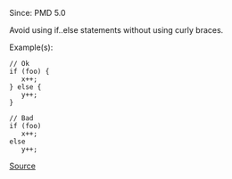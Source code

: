 Since: PMD 5.0

Avoid using if..else statements without using curly braces.

Example(s):
```
// Ok
if (foo) {
   x++;
} else {
   y++;
}

// Bad
if (foo)
   x++;
else
   y++;
```

[Source](https://pmd.github.io/pmd-5.6.1/pmd-javascript/rules/ecmascript/braces.html#IfElseStmtsMustUseBraces)

